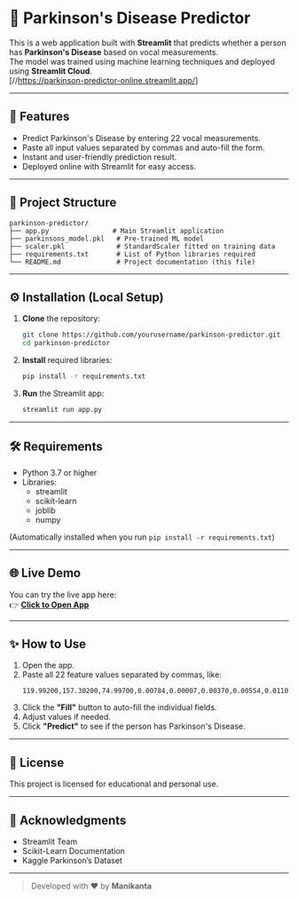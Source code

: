 # 🧠 Parkinson's Disease Predictor

This is a web application built with **Streamlit** that predicts whether a person has **Parkinson's Disease** based on vocal measurements.  
The model was trained using machine learning techniques and deployed using **Streamlit Cloud**. <br>
[//https://parkinson-predictor-online.streamlit.app/]

---

## 🚀 Features

- Predict Parkinson's Disease by entering 22 vocal measurements.
- Paste all input values separated by commas and auto-fill the form.
- Instant and user-friendly prediction result.
- Deployed online with Streamlit for easy access.

---

## 📂 Project Structure

```
parkinson-predictor/
├── app.py                # Main Streamlit application
├── parkinsons_model.pkl   # Pre-trained ML model
├── scaler.pkl             # StandardScaler fitted on training data
├── requirements.txt       # List of Python libraries required
└── README.md              # Project documentation (this file)
```

---

## ⚙️ Installation (Local Setup)

1. **Clone** the repository:
   ```bash
   git clone https://github.com/yourusername/parkinson-predictor.git
   cd parkinson-predictor
   ```

2. **Install** required libraries:
   ```bash
   pip install -r requirements.txt
   ```

3. **Run** the Streamlit app:
   ```bash
   streamlit run app.py
   ```

---

## 🛠 Requirements

- Python 3.7 or higher
- Libraries:
  - streamlit
  - scikit-learn
  - joblib
  - numpy

(Automatically installed when you run `pip install -r requirements.txt`)

---

## 🌐 Live Demo

You can try the live app here:  
👉 [**Click to Open App**](https://parkinson-predictor-online.streamlit.app/)

---

## ✨ How to Use

1. Open the app.
2. Paste all 22 feature values separated by commas, like:
   ```
   119.99200,157.30200,74.99700,0.00784,0.00007,0.00370,0.00554,0.01109,0.04374,0.42600,0.02182,0.03130,0.02971,0.06545,0.02211,21.03300,0.414783,0.815285,-4.813031,0.266482,2.301442,0.284654
   ```
3. Click the **"Fill"** button to auto-fill the individual fields.
4. Adjust values if needed.
5. Click **"Predict"** to see if the person has Parkinson's Disease.

---

## 📜 License

This project is licensed for educational and personal use.

---

## 🤝 Acknowledgments

- Streamlit Team
- Scikit-Learn Documentation
- Kaggle Parkinson’s Dataset

---

> Developed with ❤️ by **Manikanta**
